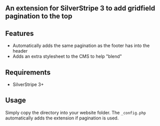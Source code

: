 An extension for SilverStripe 3 to add gridfield pagination to the top
----------------------------------------------------------------------

## Features
* Automatically adds the same pagination as the footer has into the header
* Adds an extra stylesheet to the CMS to help "blend"

## Requirements
* SilverStripe 3+

## Usage
Simply copy the directory into your website folder.
The `_config.php` automatically adds the extension if pagination is used.